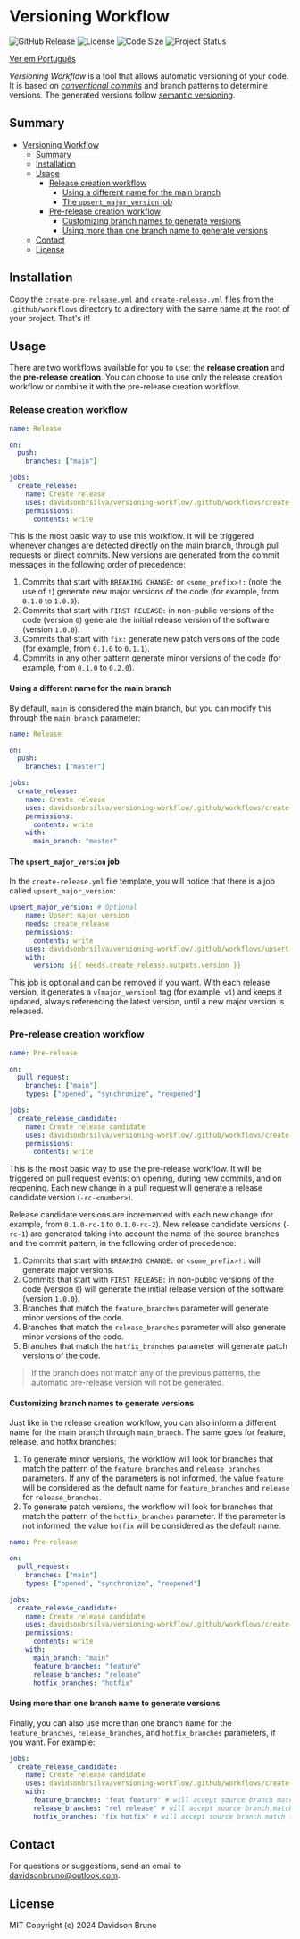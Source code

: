 # Versioning Workflow

![GitHub Release](https://img.shields.io/github/v/release/davidsonbrsilva/versioning-workflow)
![License](https://img.shields.io/github/license/davidsonbrsilva/versioning-workflow.svg)
![Code Size](https://img.shields.io/github/languages/code-size/davidsonbrsilva/versioning-workflow)
![Project Status](https://img.shields.io/badge/status-active-green.svg)

[Ver em Português](README.pt.md)

_Versioning Workflow_ is a tool that allows automatic versioning of your code. It is based on [_conventional commits_](https://www.conventionalcommits.org/en/v1.0.0/) and branch patterns to determine versions. The generated versions follow [semantic versioning](https://semver.org/).

## Summary

- [Versioning Workflow](#versioning-workflow)
  - [Summary](#summary)
  - [Installation](#installation)
  - [Usage](#usage)
    - [Release creation workflow](#release-creation-workflow)
      - [Using a different name for the main branch](#using-a-different-name-for-the-main-branch)
      - [The `upsert_major_version` job](#the-upsert_major_version-job)
    - [Pre-release creation workflow](#pre-release-creation-workflow)
      - [Customizing branch names to generate versions](#customizing-branch-names-to-generate-versions)
      - [Using more than one branch name to generate versions](#using-more-than-one-branch-name-to-generate-versions)
  - [Contact](#contact)
  - [License](#license)

## Installation

Copy the `create-pre-release.yml` and `create-release.yml` files from the `.github/workflows` directory to a directory with the same name at the root of your project. That's it!

## Usage

There are two workflows available for you to use: the **release creation** and the **pre-release creation**. You can choose to use only the release creation workflow or combine it with the pre-release creation workflow.

### Release creation workflow

```yml
name: Release

on:
  push:
    branches: ["main"]

jobs:
  create_release:
    name: Create release
    uses: davidsonbrsilva/versioning-workflow/.github/workflows/create-release-template.yml@v1
    permissions:
      contents: write
```

This is the most basic way to use this workflow. It will be triggered whenever changes are detected directly on the main branch, through pull requests or direct commits. New versions are generated from the commit messages in the following order of precedence:

1. Commits that start with `BREAKING CHANGE:` or `<some_prefix>!:` (note the use of `!`) generate new major versions of the code (for example, from `0.1.0` to `1.0.0`).
2. Commits that start with `FIRST RELEASE:` in non-public versions of the code (version `0`) generate the initial release version of the software (version `1.0.0`).
3. Commits that start with `fix:` generate new patch versions of the code (for example, from `0.1.0` to `0.1.1`).
4. Commits in any other pattern generate minor versions of the code (for example, from `0.1.0` to `0.2.0`).

#### Using a different name for the main branch

By default, `main` is considered the main branch, but you can modify this through the `main_branch` parameter:

```yml
name: Release

on:
  push:
    branches: ["master"]

jobs:
  create_release:
    name: Create release
    uses: davidsonbrsilva/versioning-workflow/.github/workflows/create-release-template.yml@v1
    permissions:
      contents: write
    with:
      main_branch: "master"
```

#### The `upsert_major_version` job

In the `create-release.yml` file template, you will notice that there is a job called `upsert_major_version`:

```yml
upsert_major_version: # Optional
    name: Upsert major version
    needs: create_release
    permissions:
      contents: write
    uses: davidsonbrsilva/versioning-workflow/.github/workflows/upsert-major-version-template.yml@v1
    with:
      version: ${{ needs.create_release.outputs.version }}
```

This job is optional and can be removed if you want. With each release version, it generates a `v[major_version]` tag (for example, `v1`) and keeps it updated, always referencing the latest version, until a new major version is released.

### Pre-release creation workflow

```yml
name: Pre-release

on:
  pull_request:
    branches: ["main"]
    types: ["opened", "synchronize", "reopened"]

jobs:
  create_release_candidate:
    name: Create release candidate
    uses: davidsonbrsilva/versioning-workflow/.github/workflows/create-pre-release-template.yml@v1
    permissions:
      contents: write
```

This is the most basic way to use the pre-release workflow. It will be triggered on pull request events: on opening, during new commits, and on reopening. Each new change in a pull request will generate a release candidate version (`-rc-<number>`).

Release candidate versions are incremented with each new change (for example, from `0.1.0-rc-1` to `0.1.0-rc-2`). New release candidate versions (`-rc-1`) are generated taking into account the name of the source branches and the commit pattern, in the following order of precedence:

1. Commits that start with `BREAKING CHANGE:` or `<some_prefix>!:` will generate major versions.
2. Commits that start with `FIRST RELEASE:` in non-public versions of the code (version `0`) will generate the initial release version of the software (version `1.0.0`).
3. Branches that match the `feature_branches` parameter will generate minor versions of the code.
4. Branches that match the `release_branches` parameter will also generate minor versions of the code.
5. Branches that match the `hotfix_branches` parameter will generate patch versions of the code.

> If the branch does not match any of the previous patterns, the automatic pre-release version will not be generated.

#### Customizing branch names to generate versions

Just like in the release creation workflow, you can also inform a different name for the main branch through `main_branch`. The same goes for feature, release, and hotfix branches:

1. To generate minor versions, the workflow will look for branches that match the pattern of the `feature_branches` and `release_branches` parameters. If any of the parameters is not informed, the value `feature` will be considered as the default name for `feature_branches` and `release` for `release_branches`.
2. To generate patch versions, the workflow will look for branches that match the pattern of the `hotfix_branches` parameter. If the parameter is not informed, the value `hotfix` will be considered as the default name.

```yml
name: Pre-release

on:
  pull_request:
    branches: ["main"]
    types: ["opened", "synchronize", "reopened"]

jobs:
  create_release_candidate:
    name: Create release candidate
    uses: davidsonbrsilva/versioning-workflow/.github/workflows/create-pre-release-template.yml@v1
    permissions:
      contents: write
    with:
      main_branch: "main"
      feature_branches: "feature"
      release_branches: "release"
      hotfix_branches: "hotfix"
```

#### Using more than one branch name to generate versions

Finally, you can also use more than one branch name for the `feature_branches`, `release_branches`, and `hotfix_branches` parameters, if you want. For example:

```yml
jobs:
  create_release_candidate:
    name: Create release candidate
    uses: davidsonbrsilva/versioning-workflow/.github/workflows/create-pre-release-template.yml@v1
    with:
      feature_branches: "feat feature" # will accept source branch match for both 'feat' and 'feature'
      release_branches: "rel release" # will accept source branch match for both 'rel' and 'release'
      hotfix_branches: "fix hotfix" # will accept source branch match for both 'fix' and 'hotfix'
```

## Contact

For questions or suggestions, send an email to <davidsonbruno@outlook.com>.

## License

MIT Copyright (c) 2024 Davidson Bruno
